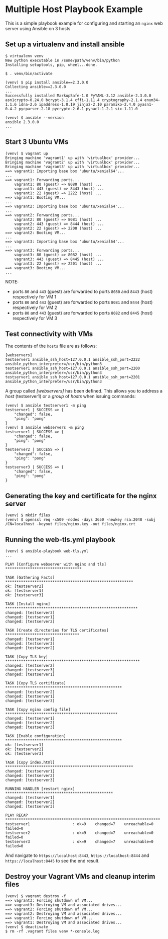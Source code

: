 # Multiple Host Playbook Example
This is a simple playbook example for configuring and starting an `nginx` web server using Ansible on 3 hosts

## Set up a virtualenv and install ansible
```
$ virtualenv venv
New python executable in /some/path/venv/bin/python
Installing setuptools, pip, wheel...done.

$ . venv/bin/activate

(venv) $ pip install ansible==2.3.0.0
Collecting ansible==2.3.0.0
...
Successfully installed MarkupSafe-1.0 PyYAML-3.12 ansible-2.3.0.0 asn1crypto-0.24.0 bcrypt-3.1.4 cffi-1.11.4 cryptography-2.1.4 enum34-1.1.6 idna-2.6 ipaddress-1.0.19 jinja2-2.10 paramiko-2.4.0 pyasn1-0.4.2 pycparser-2.18 pycrypto-2.6.1 pynacl-1.2.1 six-1.11.0

(venv) $ ansible --version
ansible 2.3.0.0
...
```

## Start 3 Ubuntu VMs
```
(venv) $ vagrant up
Bringing machine 'vagrant1' up with 'virtualbox' provider...
Bringing machine 'vagrant2' up with 'virtualbox' provider...
Bringing machine 'vagrant3' up with 'virtualbox' provider...
==> vagrant1: Importing base box 'ubuntu/xenial64'...
...
==> vagrant1: Forwarding ports...
    vagrant1: 80 (guest) => 8080 (host) ...
    vagrant1: 443 (guest) => 8443 (host) ...
    vagrant1: 22 (guest) => 2222 (host) ...
==> vagrant1: Booting VM...
...
==> vagrant2: Importing base box 'ubuntu/xenial64'...
...
==> vagrant2: Forwarding ports...
    vagrant2: 80 (guest) => 8081 (host) ...
    vagrant2: 443 (guest) => 8444 (host) ...
    vagrant2: 22 (guest) => 2200 (host) ...
==> vagrant2: Booting VM...
...
==> vagrant3: Importing base box 'ubuntu/xenial64'...
...
==> vagrant3: Forwarding ports...
    vagrant3: 80 (guest) => 8082 (host) ...
    vagrant3: 443 (guest) => 8445 (host) ...
    vagrant3: 22 (guest) => 2201 (host) ...
==> vagrant3: Booting VM...
...
```
NOTE:
* ports `80` and `443` (guest) are forwarded to ports `8080` and `8443` (host) respectively for VM 1
* ports `80` and `443` (guest) are forwarded to ports `8081` and `8444` (host) respectively for VM 2
* ports `80` and `443` (guest) are forwarded to ports `8082` and `8445` (host) respectively for VM 3

## Test connectivity with VMs
The contents of the `hosts` file are as follows:
```
[webservers]
testserver1 ansible_ssh_host=127.0.0.1 ansible_ssh_port=2222 ansible_python_interpreter=/usr/bin/python3
testserver1 ansible_ssh_host=127.0.0.1 ansible_ssh_port=2200 ansible_python_interpreter=/usr/bin/python3
testserver1 ansible_ssh_host=127.0.0.1 ansible_ssh_port=2201 ansible_python_interpreter=/usr/bin/python3
```

A group called _[webservers]_ has been defined. This allows you to address a _host_ (testserver1) or a _group_ of _hosts_ when issuing commands:
```
(venv) $ ansible testserver1 -m ping
testserver1 | SUCCESS => {
    "changed": false,
    "ping": "pong"
}
(venv) $ ansible webservers -m ping
testserver1 | SUCCESS => {
    "changed": false,
    "ping": "pong"
}
testserver2 | SUCCESS => {
    "changed": false,
    "ping": "pong"
}
testserver3 | SUCCESS => {
    "changed": false,
    "ping": "pong"
}
```

## Generating the key and certificate for the nginx server
```
(venv) $ mkdir files
(venv) $ openssl req -x509 -nodes -days 3650 -newkey rsa:2048 -subj /CN=localhost -keyout files/nginx.key -out files/nginx.crt
```

## Running the web-tls.yml playbook
```
(venv) $ ansible-playbook web-tls.yml
...

PLAY [Configure webserver with nginx and tls] **********************************

TASK [Gathering Facts] *********************************************************
ok: [testserver2]
ok: [testserver1]
ok: [testserver3]

TASK [Install nginx] ***********************************************************
changed: [testserver3]
changed: [testserver1]
changed: [testserver2]

TASK [Create directories for TLS certificates] *********************************
changed: [testserver1]
changed: [testserver3]
changed: [testserver2]

TASK [Copy TLS key] ************************************************************
changed: [testserver2]
changed: [testserver3]
changed: [testserver1]

TASK [Copy TLS certificate] ****************************************************
changed: [testserver2]
changed: [testserver1]
changed: [testserver3]

TASK [Copy nginx config file] **************************************************
changed: [testserver1]
changed: [testserver2]
changed: [testserver3]

TASK [Enable configuration] ****************************************************
ok: [testserver1]
ok: [testserver2]
ok: [testserver3]

TASK [Copy index.html] *********************************************************
changed: [testserver1]
changed: [testserver2]
changed: [testserver3]

RUNNING HANDLER [restart nginx] ************************************************
changed: [testserver1]
changed: [testserver2]
changed: [testserver3]

PLAY RECAP *********************************************************************
testserver1                   : ok=9    changed=7    unreachable=0    failed=0
testserver2                   : ok=9    changed=7    unreachable=0    failed=0
testserver3                   : ok=9    changed=7    unreachable=0    failed=0
```

And navigate to `https://localhost:8443`, `https://localhost:8444` and `https://localhost:8445` to see the end result.

## Destroy your Vagrant VMs and cleanup interim files
```
(venv) $ vagrant destroy -f
==> vagrant3: Forcing shutdown of VM...
==> vagrant3: Destroying VM and associated drives...
==> vagrant2: Forcing shutdown of VM...
==> vagrant2: Destroying VM and associated drives...
==> vagrant1: Forcing shutdown of VM...
==> vagrant1: Destroying VM and associated drives...
(venv) $ deactivate
$ rm -rf .vagrant files venv *-console.log
```